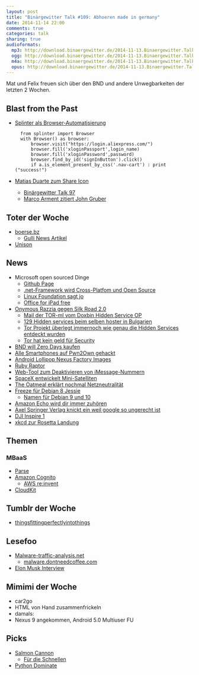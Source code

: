 ```yaml
---
layout: post
title: "Binärgewitter Talk #109: Abhoeren made in germany"
date: 2014-11-14 22:00
comments: true
categories: talk
sharing: true
audioformats:
  mp3: http://download.binaergewitter.de/2014-11-13.Binaergewitter.Talk.109.mp3
  ogg: http://download.binaergewitter.de/2014-11-13.Binaergewitter.Talk.109.ogg
  m4a: http://download.binaergewitter.de/2014-11-13.Binaergewitter.Talk.109.m4a
  opus: http://download.binaergewitter.de/2014-11-13.Binaergewitter.Talk.109.opus
---
```

Mat und Felix freuen sich über den BND und andere Unwegbarkeiten der letzten 2 Wochen.

## Blast from the Past
- [Splinter als Browser-Automatisierung]( http://splinter.cobrateam.info/en/latest/ )

        from splinter import Browser
        with Browser() as browser:
            browser.visit("https://login.aliexpress.com/")
            browser.fill('xloginPassport',login_name)
            browser.fill('xloginPassword',password)
            browser.find_by_id('signInButton').click()
            if a.is_element_present_by_css('.nav-cart') : print ("success!")

- [Matias Duarte zum Share Icon]( https://plus.google.com/app/basic/stream/z13mj5brvuqighibs04celbqlrejj5pjowk0k )
  * [Binärgewitter Talk 97]( http://blog.binaergewitter.de/2014/06/13/binaergewitter-talk-number-97-uber-hex0or )
  * [Marco Arment zitiert John Gruber]( http://www.marco.org/2014/11/05/matias-duarte-has-his-head-too-far-up-his )

## Toter der Woche

- [boerse.bz]( http://www.boerse.bz/ )
  * [Gulli News Artikel]( http://www.gulli.com/news/25112-boersebz-macht-nach-sechs-jahren-die-bude-dicht-2014-11-13 )
- [Unison]( http://www.panic.com/blog/the-future-of-unison/ )

## News

- Microsoft open sourced Dinge
  * [Github Page]( http://microsoft.github.io )
  * [.net-Framework wird Cross-Platfom und Open Source]( https://github.com/Microsoft/dotnet )
  * [Linux Foundation sagt jo]( http://beta.slashdot.org/story/209753 )
  * [Office for iPad free]( http://www.theverge.com/2014/11/6/7163789/microsoft-office-free-for-ipad-iphone-android )
- [Onymous Razzia gegen Silk Road 2.0]( http://www.heise.de/newsticker/meldung/Onymous-Razzia-gegen-Silk-Road-2-0-und-das-Darknet-2443945.html )
  * [Mail der TOR-ml vom Doxbin Hidden Service OP]( https://lists.torproject.org/pipermail/tor-dev/2014-November/007731.html )
  * [129 Hidden services beim selben hoster in Bulgarien]( http://www.deepdotweb.com/2014/11/08/129-seized-onion-domains-single-bulgarian-hosting/ )
  * [Tor Projekt überlegt immernoch wie genau die Hidden Services entdeckt wurden]( http://beta.slashdot.org/story/209669 )
  * [Tor hat kein geld für Security]( http://www.gulli.com/news/25081-tor-netzwerk-kein-geld-fuer-ausbau-der-sicherheit-2014-11-10 )
- [BND will Zero Days kaufen]( http://www.heise.de/newsticker/meldung/SSL-abhoeren-Kritik-an-BND-Plaenen-zu-Zero-Day-Exploits-2445246.html )
- [Alle Smartphones auf Pwn2Own gehackt]( http://rss.slashdot.org/~r/Slashdot/slashdot/~3/fkL9PysQN74/story01.htm )
- [Android Lollipop Nexus Factory Images]( https://developers.google.com/android/nexus/images )
- [Ruby Raptor]( http://www.rubyraptor.org/ )
- [Web-Tool zum Deaktivieren von iMessage-Nummern]( http://www.heise.de/newsticker/meldung/Wechsel-zu-Android-und-Co-Apple-erlaubt-iMessage-Abschaltung-im-Web-2445008.html )
- [SpaceX entwickelt Mini-Satelliten]( https://twitter.com/elonmusk/status/531994668608024576 )
- [The Oatmeal erklärt nochmal Netzneutralität]( http://theoatmeal.com/blog/net_neutrality )
- [Freeze für Debian 8 Jessie]( http://www.heise.de/newsticker/meldung/Freeze-fuer-Debian-8-Jessie-2443508.html  )
  * [Namen für Debian 9 und 10]( http://www.heise.de/open/meldung/Debian-8-ohne-kFreeBSD-Port-Debian-9-heisst-Stretch-2445112.html )
- [Amazon Echo wird dir immer zuhören]( http://www.amazon.com/oc/echo/ref_=ods_dp_ae )
- [Axel Springer Verlag knickt ein weil google so ungerecht ist]( https://twitter.com/axel_springer/status/529933297775030272 )
- [DJI Inspire 1]( http://www.dji.com/product/inspire-1 )
- [xkcd zur Rosetta Landung]( http://xkcd1446.org/ )

## Themen

### MBaaS
- [Parse]( https://parse.com/ )
- [Amazon Cognito]( http://aws.amazon.com/cognito/ )
  * [AWS re:invent]( https://reinvent.awsevents.com/ )
- [CloudKit]( https://developer.apple.com/icloud/documentation/cloudkit-storage/ )

## Tumblr der Woche
- [thingsfittingperfectlyintothings](http://thingsfittingperfectlyintothings.tumblr.com/ )

## Lesefoo
- [Malware-traffic-analysis.net]( http://www.malware-traffic-analysis.net/index.html )
  * [malware.dontneedcoffee.com]( http://malware.dontneedcoffee.com )
- [Elon Musk Interview]( https://www.youtube.com/watch?v=FE4iFYqi4QU )


## Mimimi der Woche

- car2go
- HTML von Hand zusammenfrickeln
- damals: <!DOCTYPE HTML PUBLIC "-//W3C//DTD HTML 4.01 Transitional//EN" "http://www.w3.org/TR/html4/loose.dtd"> 
- Nexus 9 angekommen, Android 5.0 Multiuser FU

## Picks
- [Salmon Cannon]( https://www.youtube.com/watch?v=l9qA8c-E_oA )
  * [Für die Schnellen]( http://youtu.be/l9qA8c-E_oA?t=1m41s )
- [Python Dominate]( https://github.com/Knio/dominate )

